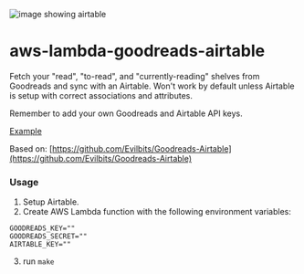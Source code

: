 ![image showing airtable](http://reiler.net/goodreads-airtable.png)

# aws-lambda-goodreads-airtable
Fetch your "read", "to-read", and "currently-reading" shelves from Goodreads and sync with an Airtable.
Won't work by default unless Airtable is setup with correct associations and attributes.

Remember to add your own Goodreads and Airtable API keys.

[Example](https://airtable.com/shrbnNOGzXUakrXMj/tblpA7w5uCTdnEWrt/viwNqVN94B5r9jAUY?blocks=hide)

Based on: [https://github.com/Evilbits/Goodreads-Airtable](https://github.com/Evilbits/Goodreads-Airtable)

### Usage

1. Setup Airtable.
2. Create AWS Lambda function with the following environment variables:

```
GOODREADS_KEY=""
GOODREADS_SECRET=""
AIRTABLE_KEY=""
```

3. run `make`
